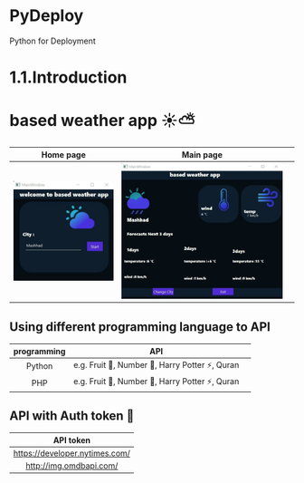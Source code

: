 # PyDeploy
Python for Deployment

# 1.1.Introduction
# based weather app ☀️⛅️
|          Home page        |  Main page |  |  
| :----------------------:   | :-----------: | :--------: |
| ![screen shot](https://github.com/MohamadNematizadeh/PyDeploy/blob/main/1.1.Introduction/based%20weather%20app/photo1709675165.jpeg?raw=true)     | ![screen shot](https://github.com/MohamadNematizadeh/PyDeploy/blob/main/1.1.Introduction/based%20weather%20app/photo1709675189.jpeg?raw=true)|

## Using different programming language to API
|     programming     | API |  |  
| :----------------------:   | :-----------: | :--------: |
|  Python | e.g. Fruit 🍉, Number 🔢, Harry Potter ⚡️, Quran|
|  PHP | e.g. Fruit 🍉, Number 🔢, Harry Potter ⚡️, Quran|
## API with Auth token 🔐
|     API token    |
|:--------: |
|  https://developer.nytimes.com/|
|  http://img.omdbapi.com/|
 

 
